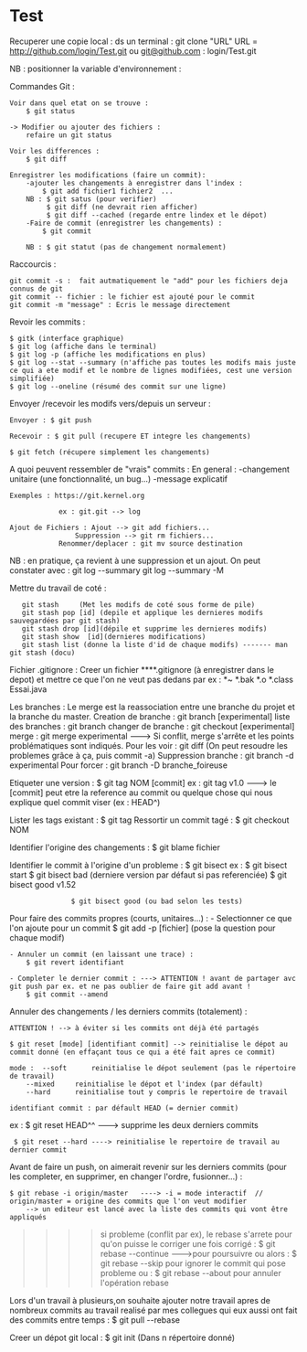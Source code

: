 # Test

Recuperer une copie local : ds un terminal : git clone "URL"
URL = http://github.com/login/Test.git
ou git@github.com : login/Test.git

NB : positionner la variable d'environnement : 

Commandes Git : 

	Voir dans quel etat on se trouve : 
		$ git status

	-> Modifier ou ajouter des fichiers :
		refaire un git status
	
	Voir les differences : 
		$ git diff

	Enregistrer les modifications (faire un commit): 
		-ajouter les changements à enregistrer dans l'index : 
			$ git add fichier1 fichier2  ... 
		NB : $ git satus (pour verifier)
		     $ git diff (ne devrait rien afficher)
		     $ git diff --cached (regarde entre lindex et le dépot)
		-Faire de commit (enregistrer les changements) :
			$ git commit

		NB : $ git statut (pas de changement normalement)


Raccourcis : 

	git commit -s :  fait autmatiquement le "add" pour les fichiers deja connus de git
	git commit -- fichier : le fichier est ajouté pour le commit
	git commit -m "message" : Ecris le message directement



Revoir les commits : 

	$ gitk (interface graphique)
	$ git log (affiche dans le terminal)
	$ git log -p (affiche les modifications en plus)
	$ git log --stat --summary (n'affiche pas toutes les modifs mais juste ce qui a ete modif et le nombre de lignes modifiées, cest une version simplifiée)
	$ git log --oneline (résumé des commit sur une ligne)	

Envoyer /recevoir les modifs  vers/depuis un serveur : 

	Envoyer : $ git push

	Recevoir : $ git pull (recupere ET integre les changements)

	$ git fetch (récupere simplement les changements)


A quoi peuvent ressembler de "vrais" commits :
	En general : -changement unitaire (une fonctionnalité, un bug...)
				 -message explicatif

	Exemples : https://git.kernel.org

				ex : git.git --> log

	Ajout de Fichiers : Ajout --> git add fichiers... 
	      	 	    Suppression --> git rm fichiers...
			    Renommer/deplacer : git mv source destination
NB : en pratique, ça revient à une suppression et un ajout. 
     		 On peut constater avec : git log --summary
		    	 	   	  git log --summary -M
					
				
Mettre du travail de coté :

       git stash     (Met les modifs de coté sous forme de pile)
       git stash pop [id] (depile et applique les dernieres modifs sauvegardées par git stash)
       git stash drop [id](dépile et supprime les dernieres modifs)
       git stash show  [id](dernieres modifications)
       git stash list (donne la liste d'id de chaque modifs) ------- man git stash (docu)
       

Fichier .gitignore : 
	Creer un fichier ****.gitignore (à enregistrer dans le depot) et mettre ce que l'on ne veut pas dedans par ex :
	*~
	*.bak
	*.o
	*.class
	Essai.java


Les branches : 
    Le merge est la reassociation entre une branche du projet et la branche du master.
    Creation de branche : git branch [experimental]
    liste des branches : git branch
    changer de branche : git checkout [experimental]
    merge : git merge experimental ---> Si conflit, merge s'arrête et les points problématiques sont indiqués.
    Pour les voir : git diff (On peut resoudre les problemes grâce à ça, puis commit -a)
    Suppression branche : git branch -d experimental
    Pour forcer : git branch -D branche_foireuse 

Etiqueter une version :
	$ git tag NOM [commit]      ex : git tag v1.0   ---> le [commit] peut etre la reference au commit ou quelque chose qui nous explique quel commit viser (ex : HEAD^)

Lister les tags existant : 
	$ git tag
Ressortir un commit tagé : 
	$ git checkout NOM


Identifier l'origine des changements : 
	$ git blame fichier


Identifier le commit à l'origine d'un probleme : 
	$ git bisect          ex : $ git bisect start
				   $ git bisect bad (derniere version par défaut si pas referenciée)
				   $ git bisect good v1.52

				   $ git bisect good (ou bad selon les tests) 


Pour faire des commits propres (courts, unitaires...) :
	- Selectionner ce que l'on ajoute pour un commit
		$ git add -p [fichier] (pose la question pour chaque modif)

	- Annuler un commit (en laissant une trace) : 
		$ git revert identifiant

	- Completer le dernier commit : ---> ATTENTION ! avant de partager avc git push par ex. et ne pas oublier de faire git add avant !
		$ git commit --amend
 

Annuler des changements / les derniers commits (totalement) :

	ATTENTION ! --> à éviter si les commits ont déjà été partagés

	$ git reset [mode] [identifiant commit] --> reinitialise le dépot au commit donné (en effaçant tous ce qui a été fait apres ce commit)

	mode :  --soft      reinitialise le dépot seulement (pas le répertoire de travail)
		--mixed     reinitialise le dépot et l'index (par défault)
		--hard      reinitialise tout y compris le repertoire de travail

	identifiant commit : par défault HEAD (= dernier commit)

ex : $ git reset HEAD^^ ---> supprime les deux derniers commits

     $ git reset --hard ----> reinitialise le repertoire de travail au dernier commit
	

Avant de faire un push, on aimerait revenir sur les derniers commits (pour les completer, en supprimer, en changer l'ordre, fusionner...) :

	$ git rebase -i origin/master	----> -i = mode interactif  // origin/master = origine des commits que l'on veut modifier
		--> un editeur est lancé avec la liste des commits qui vont être appliqués

 >>>> si probleme (conflit par ex), le rebase s'arrete pour qu'on puisse le corriger
	une fois corrigé : $ git rebase --continue  --->pour poursuivre
		ou alors : $ git rebase --skip      pour ignorer le commit qui pose probleme 
		ou : 	   $ git rebase --about     pour annuler l'opération rebase
    	 

Lors d'un travail à plusieurs,on souhaite ajouter notre travail apres de nombreux commits au travail realisé par mes collegues qui eux aussi ont fait des commits entre temps : 
		$ git pull --rebase


Creer un dépot git local :
	$ git init (Dans n répertoire donné)

